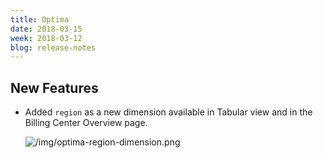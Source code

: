```yaml
---
title: Optima
date: 2018-03-15
week: 2018-03-12
blog: release-notes
---
```


## New Features

* Added `region` as a new dimension available in Tabular view and in the Billing Center Overview page. 

    ![/img/optima-region-dimension.png](/img/optima-region-dimension.png)
